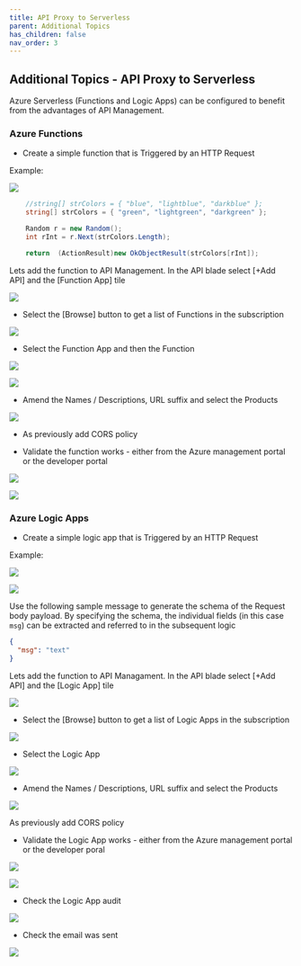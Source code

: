 ```yaml
---
title: API Proxy to Serverless
parent: Additional Topics
has_children: false
nav_order: 3
---
```


## Additional Topics - API Proxy to Serverless

Azure Serverless (Functions and Logic Apps) can be configured to benefit from the advantages of API Management.

### Azure Functions

- Create a simple function that is Triggered by an HTTP Request

Example:

![](../../assets/images/apim-azure-function-example.png)

```c#
    //string[] strColors = { "blue", "lightblue", "darkblue" };
    string[] strColors = { "green", "lightgreen", "darkgreen" };

    Random r = new Random();
    int rInt = r.Next(strColors.Length);

    return  (ActionResult)new OkObjectResult(strColors[rInt]);
```

Lets add the function to API Management.   In the API blade select [+Add API] and the [Function App] tile

![](../../assets/images/apim-azure-function-add-api.png)

- Select the [Browse] button to get a list of Functions in the subscription

![](../../assets/images/apim-azure-function-add-browse.png)

- Select the Function App and then the Function

![](../../assets/images/apim-azure-function-select-1.png)

![](../../assets/images/apim-azure-function-select-2.png)

- Amend the Names / Descriptions, URL suffix and select the Products

![](../../assets/images/apim-azure-function-create.png)

- As previously add CORS policy

- Validate the function works - either from the Azure management portal or the developer portal

![](../../assets/images/apim-azure-function-test-1.png)

![](../../assets/images/apim-azure-function-test-2.png)

### Azure Logic Apps

- Create a simple logic app that is Triggered by an HTTP Request

Example:

![](../../assets/images/apim-logic-app-example-1.png)

![](../../assets/images/apim-logic-app-example-2.png)

Use the following sample message to generate the schema of the Request body payload.  By specifying the schema, the individual fields (in this case `msg`) can be extracted and referred to in the subsequent logic

```json
{
  "msg": "text"
}
```

Lets add the function to API Managament. In the API blade select [+Add API] and the [Logic App] tile

![](../../assets/images/apim-logic-app-add-api.png)

- Select the [Browse] button to get a list of Logic Apps in the subscription

![](../../assets/images/apim-logic-app-add-browse.png)

- Select the Logic App

![](../../assets/images/apim-logic-app-select.png)

- Amend the Names / Descriptions, URL suffix  and select the Products

![](../../assets/images/apim-logic-app-create.png)

 As previously add CORS policy

- Validate the Logic App works - either from the Azure management portal or the developer poral

![](../../assets/images/apim-logic-app-test-1.png)

![](../../assets/images/apim-logic-app-test-2.png)

- Check the Logic App audit

![](../../assets/images/apim-logic-app-test-3.png)

- Check the email was sent

![](../../assets/images/apim-logic-app-test-4.png)


